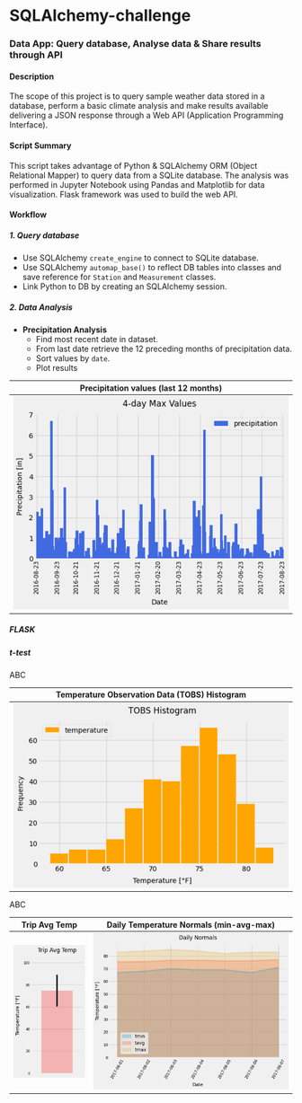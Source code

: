 # SQLAlchemy-challenge
### Data App: Query database, Analyse data & Share results through API


#### Description
The scope of this project is to query sample weather data stored in a database, perform a basic climate analysis and make results available delivering a JSON response through a Web API (Application Programming Interface).

#### Script Summary
This script takes advantage of Python & SQLAlchemy ORM (Object Relational Mapper) to query data from a SQLite database. The analysis was performed in Jupyter Notebook using Pandas and Matplotlib for data visualization. Flask framework was used to build the web API.

#### Workflow

##### 1. Query database
+ Use SQLAlchemy `create_engine` to connect to SQLite database.
+ Use SQLAlchemy `automap_base()` to reflect DB tables into classes and save reference for `Station` and `Measurement` classes.
+ Link Python to DB by creating an SQLAlchemy session.

##### 2. Data Analysis
+ **Precipitation Analysis**
    - Find most recent date in dataset.
    - From last date retrieve the 12 preceding months of precipitation data.
    - Sort values by `date`.
    - Plot results 

| Precipitation values (last 12 months) |
| --- |
| ![Precipitation](ClimateSQLAlchemy/Images/Precipitation.png) |



##### FLASK




##### t-test


ABC


| Temperature Observation Data (TOBS) Histogram |
| --- |
| ![Histogram](ClimateSQLAlchemy/Images/Histogram.png) |



ABC


| Trip Avg Temp | Daily Temperature Normals (min-avg-max) |
| --- | --- |
| ![Temperature_Avg](ClimateSQLAlchemy/Images/Trip_Avg_Temp.png) | ![Daily_Normals](ClimateSQLAlchemy/Images/Daily_Normals.png) |
